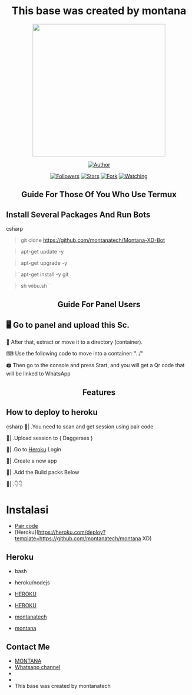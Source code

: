 <h1 align="center"> This base was created by montana </h1>

<p align="center">
<img src="https://th.bing.com/th/id/OIP.yAUjgkOp2AygD93WGbLf9AAAAA?pid=ImgDet&w=185&h=330&c=7" width="360" height="360"/>
</p>

<p align="center">
<a href="https://github.com/Montanatech"><img title="Author" src="https://img.shields.io/badge/Montana-XD-Bot?style=for-the-badge&logo=whatsapp"></a>
<p/>
<p align="center">
<a href="https://github.com/montanatech-?tab=followers"><img title="Followers" src="https://img.shields.io/github.com/followers/montanatech?label=Followers&style=social"></a>
<a href="https://github.com/montanatech/Montana-XD-Bot/stargazers/"><img title="Stars" src="https://img.shields.io/github/stars/montanatech/Montana-XD-Bot?&style=social"></a>
<a href="https://github.com/montanatech/Montana-XD-Bot/network/members"><img title="Fork" src="https://img.shields.io/github/forks/montanatech/montana-XD?style=social"></a>
<a href="https://github.com/montanatech/Montana-XD-Bot/watchers"><img title="Watching" src="https://img.shields.io/github/watchers/montanatech/montanatech-XD?label=Watching&style=social"></a>
</p>
</a>
</p>  
<h2 align="center">Guide For Those Of You Who Use Termux</h2>

## Install Several Packages And Run Bots

csharp
> git clone https://github.com/montanatech/Montana-XD-Bot

> apt-get update -y

> apt-get upgrade -y

> apt-get install -y git

> sh wibu.sh
`

<h2 align="center">Guide For Panel Users</h2>

## 🖥 Go to panel and upload this Sc.

 📝 After that, extract or move it to a directory (container).

 ⌨ Use the following code to move into a container: "../"

 🖨 Then go to the console and press Start, and you will get a Qr code that will be linked to WhatsApp

<h2 align="center">Features</h2>

## How to deploy to heroku

csharp
🦠| .You need to scan and get session using pair code

🦠| .Upload session to { Daggerses }

🦠| .Go to [Heroku](heroku.com) Login 

🦠| .Create a new app

🦠| .Add the Build packs Below

🦠| .👇👇

# Instalasi
* [Pair code](https://replit.com/@pesguru02/Classic-Pairing)
* [Heroku](https://heroku.com/deploy?template=https://github.com/montanatech/montana XD)


## Heroku 
* bash
* heroku/nodejs
* [HEROKU](https://github.com/jonathanong/heroku-buildpack-ffmpeg-latest)
* [HEROKU](https://github.com/clhuang/heroku-buildpack-webp-binaries.git)





* [montanatech](https://github.com/montanatech)

* [montana](https://github.com/Montanatech)

## Contact Me
  
* [MONTANA](https://github.com/montanatech/MontanaXD)
* [Whatsapp channel](https://wa.me/+263789432940)
*
* 
* This base was created by montanatech 


